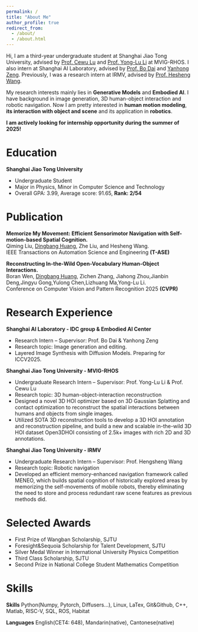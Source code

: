 ```yaml
---
permalink: /
title: "About Me"
author_profile: true
redirect_from: 
  - /about/
  - /about.html
---
```

Hi, I am a third-year undergraduate student at Shanghai Jiao Tong University, advised by [Prof. Cewu Lu](https://www.mvig.org/) and [Prof. Yong-Lu Li](https://dirtyharrylyl.github.io/) at MVIG-RHOS. I also intern at Shanghai AI Laboratory, advised by [Prof. Bo Dai](https://daibo.info/) and [Yanhong Zeng](https://zengyh1900.github.io/). Previously, I was a research intern at IRMV, advised by [Prof. Hesheng Wang](https://irmv.sjtu.edu.cn/wanghesheng).

My research interests mainly lies in **Generative Models** and **Embodied AI**. I have background in image generation, 3D human-object interaction and robotic navigation. Now I am pretty interested in **human motion modeling**, **its interaction with object and scene** and its application in **robotics**.

**I am actively looking for internship opportunity during the summer of 2025!**

Education
======
**Shanghai Jiao Tong University** 
* Undergraduate Student
* Major in Physics, Minor in Computer Science and Technology 
* Overall GPA: 3.99, Average score: 91.65, **Rank: 2/54**


Publication
======
**Memorize My Movement: Efficient Sensorimotor Navigation with Self-motion-based Spatial Cognition.**  
Qiming Liu, <u>Dingbang Huang</u>, Zhe Liu, and Hesheng Wang.  
IEEE Transactions on Automation Science and Engineering **(T-ASE)**  

**Reconstructing In-the-Wild Open-Vocabulary Human-Object Interactions.**  
Boran Wen, <u>Dingbang Huang</u>, Zichen Zhang, Jiahong Zhou,Jianbin Deng,Jingyu Gong,Yulong Chen,Lizhuang Ma,Yong-Lu Li.  
Conference on Computer Vision and Pattern Recognition 2025 **(CVPR)** 



Research Experience
======
**Shanghai AI Laboratory - IDC group & Embodied AI Center**   
* Research Intern – Supervisor: Prof. Bo Dai & Yanhong Zeng
* Research topic: Image generation and editing.
* Layered Image Synthesis with Diffusion Models. Preparing for ICCV2025.

**Shanghai Jiao Tong University - MVIG-RHOS**   
* Undergraduate Research Intern – Supervisor: Prof. Yong-Lu Li & Prof. Cewu Lu
* Research topic: 3D human-object-interaction reconstruction
* Designed a novel 3D HOI optimizer based on 3D Gaussian Splatting and contact optimization to reconstruct the spatial interactions between humans and objects from single images.
* Utilized SOTA 3D reconstruction tools to develop a 3D HOI annotation and reconstruction pipeline, and build a new and scalable in-the-wild 3D HOI dataset Open3DHOI consisting of 2.5k+ images with rich 2D and 3D annotations.

**Shanghai Jiao Tong University - IRMV**   
* Undergraduate Research Intern – Supervisor: Prof. Hengsheng Wang
* Research topic: Robotic navigation
* Developed an efficient memory-enhanced navigation framework called MENEO, which builds spatial cognition of historically explored areas by memorizing the self-movements of mobile robots, thereby eliminating the need to store and process redundant raw scene features as previous methods did. 

Selected Awards
======
* First Prize of Wangban Scholarship, SJTU 
* Foresight&Sequoia Scholarship for Talent Development, SJTU
* Silver Medal Winner in International University Physics Competition
* Third Class Scholarship, SJTU
* Second Prize in National College Student Mathematics Competition

Skills
======
**Skills**  Python(Numpy, Pytorch, Diffusers...), Linux, LaTex, Git&Github, C++, Matlab, RISC-V, SQL, ROS, Habitat 

**Languages** English(CET4: 648), Mandarin(native), Cantonese(native)





